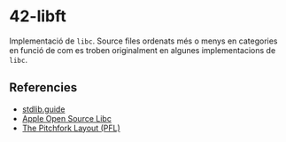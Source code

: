 # 42-libft
Implementació de `libc`. Source files ordenats més o menys en categories en funció de com es troben originalment en algunes implementacions de `libc`.

## Referencies
- [stdlib.guide](https://stdlib.guide)
- [Apple Open Source Libc](https://github.com/apple-opensource/Libc)
- [The Pitchfork Layout (PFL)](https://api.csswg.org/bikeshed/?force=1&url=https://raw.githubusercontent.com/vector-of-bool/pitchfork/develop/data/spec.bs)

